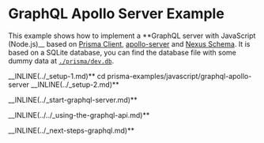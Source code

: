 # GraphQL Apollo Server Example

This example shows how to implement a \*\*GraphQL server with JavaScript (Node.js)\_\_ based on [Prisma Client](https://github.com/prisma/prisma2/blob/master/docs/prisma-client-js/api.md), [apollo-server](https://www.apollographql.com/docs/apollo-server/) and [Nexus Schema](https://nxs.li/components/standalone/schema). It is based on a SQLite database, you can find the database file with some dummy data at [`./prisma/dev.db`](./prisma/dev.db).

__INLINE(../\_setup-1.md)\*\*
cd prisma-examples/javascript/graphql-apollo-server
__INLINE(../\_setup-2.md)\*\*

\_\_INLINE(../\_start-graphql-server.md)\*\*

\_\_INLINE(../../\_using-the-graphql-api.md)\*\*

\_\_INLINE(../\_next-steps-graphql.md)\*\*
